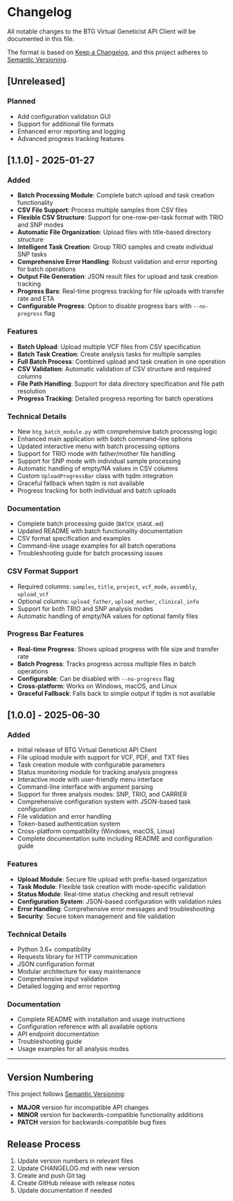 # Changelog

All notable changes to the BTG Virtual Geneticist API Client will be documented in this file.

The format is based on [Keep a Changelog](https://keepachangelog.com/en/1.0.0/),
and this project adheres to [Semantic Versioning](https://semver.org/spec/v2.0.0.html).

## [Unreleased]

### Planned
- Add configuration validation GUI
- Support for additional file formats
- Enhanced error reporting and logging
- Advanced progress tracking features

## [1.1.0] - 2025-01-27

### Added
- **Batch Processing Module**: Complete batch upload and task creation functionality
- **CSV File Support**: Process multiple samples from CSV files
- **Flexible CSV Structure**: Support for one-row-per-task format with TRIO and SNP modes
- **Automatic File Organization**: Upload files with title-based directory structure
- **Intelligent Task Creation**: Group TRIO samples and create individual SNP tasks
- **Comprehensive Error Handling**: Robust validation and error reporting for batch operations
- **Output File Generation**: JSON result files for upload and task creation tracking
- **Progress Bars**: Real-time progress tracking for file uploads with transfer rate and ETA
- **Configurable Progress**: Option to disable progress bars with `--no-progress` flag

### Features
- **Batch Upload**: Upload multiple VCF files from CSV specification
- **Batch Task Creation**: Create analysis tasks for multiple samples
- **Full Batch Process**: Combined upload and task creation in one operation
- **CSV Validation**: Automatic validation of CSV structure and required columns
- **File Path Handling**: Support for data directory specification and file path resolution
- **Progress Tracking**: Detailed progress reporting for batch operations

### Technical Details
- New `btg_batch_module.py` with comprehensive batch processing logic
- Enhanced main application with batch command-line options
- Updated interactive menu with batch processing options
- Support for TRIO mode with father/mother file handling
- Support for SNP mode with individual sample processing
- Automatic handling of empty/NA values in CSV columns
- Custom `UploadProgressBar` class with tqdm integration
- Graceful fallback when tqdm is not available
- Progress tracking for both individual and batch uploads

### Documentation
- Complete batch processing guide (`BATCH_USAGE.md`)
- Updated README with batch functionality documentation
- CSV format specification and examples
- Command-line usage examples for all batch operations
- Troubleshooting guide for batch processing issues

### CSV Format Support
- Required columns: `samples`, `title`, `project`, `vcf_mode`, `assembly`, `upload_vcf`
- Optional columns: `upload_father`, `upload_mother`, `clinical_info`
- Support for both TRIO and SNP analysis modes
- Automatic handling of empty/NA values for optional family files

### Progress Bar Features
- **Real-time Progress**: Shows upload progress with file size and transfer rate
- **Batch Progress**: Tracks progress across multiple files in batch operations
- **Configurable**: Can be disabled with `--no-progress` flag
- **Cross-platform**: Works on Windows, macOS, and Linux
- **Graceful Fallback**: Falls back to simple output if tqdm is not available

## [1.0.0] - 2025-06-30

### Added
- Initial release of BTG Virtual Geneticist API Client
- File upload module with support for VCF, PDF, and TXT files
- Task creation module with configurable parameters
- Status monitoring module for tracking analysis progress
- Interactive mode with user-friendly menu interface
- Command-line interface with argument parsing
- Support for three analysis modes: SNP, TRIO, and CARRIER
- Comprehensive configuration system with JSON-based task configuration
- File validation and error handling
- Token-based authentication system
- Cross-platform compatibility (Windows, macOS, Linux)
- Complete documentation suite including README and configuration guide

### Features
- **Upload Module**: Secure file upload with prefix-based organization
- **Task Module**: Flexible task creation with mode-specific validation
- **Status Module**: Real-time status checking and result retrieval
- **Configuration System**: JSON-based configuration with validation rules
- **Error Handling**: Comprehensive error messages and troubleshooting
- **Security**: Secure token management and file validation

### Technical Details
- Python 3.6+ compatibility
- Requests library for HTTP communication
- JSON configuration format
- Modular architecture for easy maintenance
- Comprehensive input validation
- Detailed logging and error reporting

### Documentation
- Complete README with installation and usage instructions
- Configuration reference with all available options
- API endpoint documentation
- Troubleshooting guide
- Usage examples for all analysis modes

---

## Version Numbering

This project follows [Semantic Versioning](https://semver.org/):

- **MAJOR** version for incompatible API changes
- **MINOR** version for backwards-compatible functionality additions
- **PATCH** version for backwards-compatible bug fixes

## Release Process

1. Update version numbers in relevant files
2. Update CHANGELOG.md with new version
3. Create and push Git tag
4. Create GitHub release with release notes
5. Update documentation if needed 